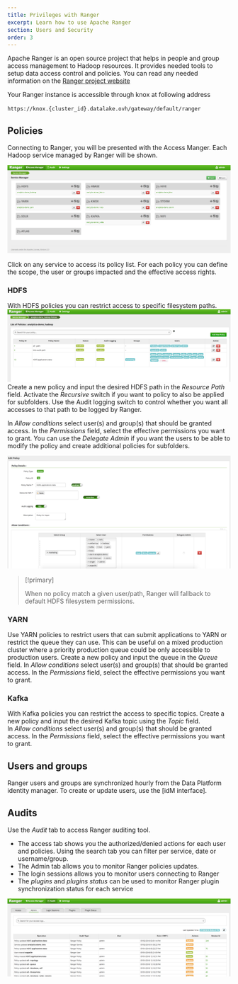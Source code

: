 ```yaml
---
title: Privileges with Ranger
excerpt: Learn how to use Apache Ranger
section: Users and Security
order: 3
---
```


Apache Ranger is an open source project that helps in people and group access management to Hadoop resources.
It provides needed tools to setup data access control and policies.
You can read any needed information on the [Ranger project website](https://ranger.apache.org/)

Your Ranger instance is accessible through knox at following address

`https://knox.{cluster_id}.datalake.ovh/gateway/default/ranger`

## Policies

Connecting to Ranger, you will be presented with the Access Manger.
Each Hadoop service managed by Ranger will be shown.

![Ranger services](images/access_manager.png)

Click on any service to access its policy list. For each policy you can define the scope, the user or groups impacted
and the effective access rights.


### HDFS
With HDFS policies you can restrict access to specific filesystem paths.
![HDFS policies list](images/access_manager_policies.png)
Create a new policy and input the desired HDFS path in the *Resource Path* field. Activate the *Recursive* switch
if you want to policy to also be applied for subfolders. Use the Audit logging switch to control whether you want
all accesses to that path to be logged by Ranger.

In *Allow conditions* select user(s) and group(s) that should be granted access. In the *Permissions* field,
select the effective permissions you want to grant. You can use the *Delegate Admin* if you want the users to be able to
modify the policy and create additional policies for subfolders.

![View policies manager](images/access_manager_policies_edit.png)

> [!primary]
>
> When no policy match a given user/path, Ranger will fallback to default HDFS filesystem permissions.
>

### YARN
Use YARN policies to restrict users that can submit applications to YARN or restrict the queue they can use.
This can be useful on a mixed production cluster where a priority production queue could be only accessible to production
users.
Create a new policy and input the queue in the *Queue* field. In *Allow conditions*  select user(s) and group(s) that
should be granted access. In the *Permissions* field, select the effective permissions you want to grant.

### Kafka
With Kafka policies you can restrict the access to specific topics.
Create a new policy and input the desired Kafka topic using the *Topic* field.  
In *Allow conditions*  select user(s) and group(s) that should be granted access.
In the *Permissions* field, select the effective permissions you want to grant.


## Users and groups
Ranger users and groups are synchronized hourly from the Data Platform identity manager. To create or update users, use the
[idM interface].

## Audits

Use the *Audit* tab to access Ranger auditing tool.

- The access tab shows you the authorized/denied actions for each user and
policies. Using the search tab you can filter per service, date or username/group.
- The Admin tab allows you to monitor Ranger policies updates.
- The login sessions allows you to monitor users connecting to Ranger
- The *plugins* and *plugins status* can be used to monitor Ranger plugin synchronization status for each service

![Ranger audit](images/audit_admin.png)
